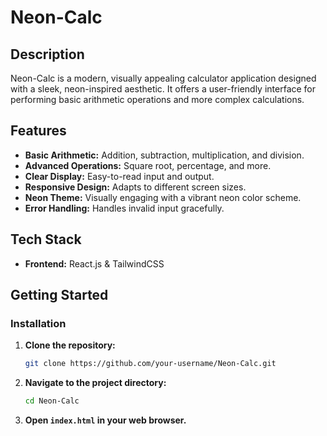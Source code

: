 # Neon-Calc

## Description

Neon-Calc is a modern, visually appealing calculator application designed with a sleek, neon-inspired aesthetic. It offers a user-friendly interface for performing basic arithmetic operations and more complex calculations.

## Features

-   **Basic Arithmetic:** Addition, subtraction, multiplication, and division.
-   **Advanced Operations:** Square root, percentage, and more.
-   **Clear Display:** Easy-to-read input and output.
-   **Responsive Design:** Adapts to different screen sizes.
-   **Neon Theme:** Visually engaging with a vibrant neon color scheme.
-   **Error Handling:** Handles invalid input gracefully.

## Tech Stack

-   **Frontend:** React.js & TailwindCSS

## Getting Started

### Installation

1.  **Clone the repository:**
    ```bash
    git clone https://github.com/your-username/Neon-Calc.git
    ```
2.  **Navigate to the project directory:**
    ```bash
    cd Neon-Calc
    ```
3.  **Open `index.html` in your web browser.**
